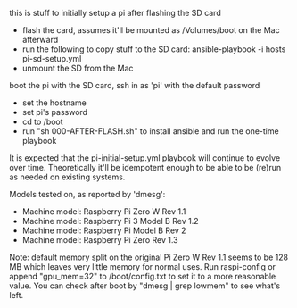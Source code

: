 this is stuff to initially setup a pi after flashing the SD card

 - flash the card, assumes it'll be mounted as /Volumes/boot on the Mac afterward
 - run the following to copy stuff to the SD card:
    ansible-playbook -i hosts pi-sd-setup.yml
 - unmount the SD from the Mac

boot the pi with the SD card, ssh in as 'pi' with the default password
 - set the hostname
 - set pi's password
 - cd to /boot
 - run "sh 000-AFTER-FLASH.sh" to install ansible and run the one-time playbook

It is expected that the pi-initial-setup.yml playbook will continue to
evolve over time.  Theoretically it'll be idempotent enough to be able
to be (re)run as needed on existing systems.

Models tested on, as reported by 'dmesg':

 * Machine model: Raspberry Pi Zero W Rev 1.1
 * Machine model: Raspberry Pi 3 Model B Rev 1.2
 * Machine model: Raspberry Pi Model B Rev 2
 * Machine model: Raspberry Pi Zero Rev 1.3
 
Note: default memory split on the original Pi Zero W Rev 1.1 seems to be
128 MB which leaves very little memory for normal uses.  Run raspi-config
or append "gpu_mem=32" to /boot/config.txt to set it to a more reasonable
value.   You can check after boot by "dmesg | grep lowmem" to see what's left.

